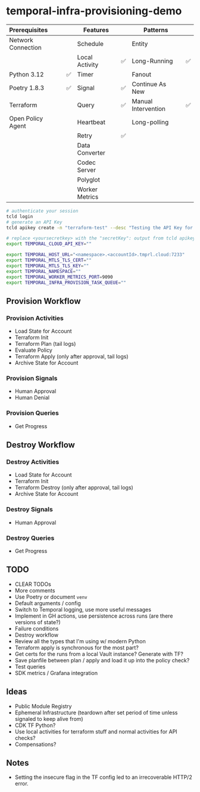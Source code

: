 # temporal-infra-provisioning-demo

| Prerequisites      |   | Features       |    | Patterns             |   |
|:-------------------|---|----------------|----|----------------------|---|
| Network Connection |   | Schedule       |    | Entity               |   |
|                    |   | Local Activity | ✅ | Long-Running        | ✅ |
| Python 3.12        | ✅ | Timer         |    | Fanout              |   |
| Poetry 1.8.3       | ✅ | Signal        | ✅ | Continue As New     |   |
| Terraform          |   | Query          | ✅ | Manual Intervention | ✅ |
| Open Policy Agent  |   | Heartbeat      |    | Long-polling        |   |
|                    |   | Retry          | ✅ |                     |   |
|                    |   | Data Converter |    |                     |   |
|                    |   | Codec Server   |    |                     |   |
|                    |   | Polyglot       |    |                     |   |
|                    |   | Worker Metrics |    |                     |   |

```bash
# authenticate your session
tcld login
# generate an API Key
tcld apikey create -n "terraform-test" --desc "Testing the API Key for the TF Provider" -d 90d
```

```bash
# replace <yoursecretkey> with the "secretKey": output from tcld apikey create command
export TEMPORAL_CLOUD_API_KEY=""
```

```bash
export TEMPORAL_HOST_URL="<namespace>.<accountId>.tmprl.cloud:7233"
export TEMPORAL_MTLS_TLS_CERT=""
export TEMPORAL_MTLS_TLS_KEY=""
export TEMPORAL_NAMESPACE=""
export TEMPORAL_WORKER_METRICS_PORT=9090
export TEMPORAL_INFRA_PROVISION_TASK_QUEUE=""
```

## Provision Workflow

### Provision Activities

- Load State for Account
- Terraform Init
- Terraform Plan (tail logs)
- Evaluate Policy
- Terraform Apply (only after approval, tail logs)
- Archive State for Account

### Provision Signals

- Human Approval
- Human Denial

### Provision Queries

- Get Progress

## Destroy Workflow

### Destroy Activities

- Load State for Account
- Terraform Init
- Terraform Destroy (only after approval, tail logs)
- Archive State for Account

### Destroy Signals

- Human Approval

### Destroy Queries

- Get Progress

## TODO

- CLEAR TODOs
- More comments
- Use Poetry or document `venv`
- Default arguments / config
- Switch to Temporal logging, use more useful messages
- Implement in GH actions, use persistence across runs (are there versions of state?)
- Failure conditions
- Destroy workflow
- Review all the types that I'm using w/ modern Python
- Terraform apply is synchronous for the most part?
- Get certs for the runs from a local Vault instance? Generate with TF?
- Save planfile between plan / apply and load it up into the policy check?
- Test queries
- SDK metrics / Grafana integration

## Ideas

- Public Module Registry
- Ephemeral Infrastructure (teardown after set period of time unless signaled to keep alive from)
- CDK TF Python?
- Use local activities for terraform stuff and normal activities for API checks?
- Compensations?

## Notes

- Setting the insecure flag in the TF config led to an irrecoverable HTTP/2 error.
